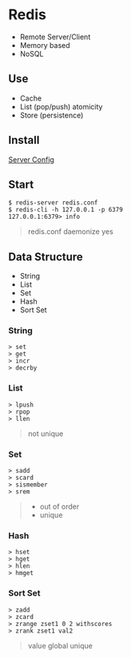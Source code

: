 # Redis

- Remote Server/Client
- Memory based
- NoSQL

## Use 

- Cache
- List (pop/push) atomicity
- Store (persistence)

## Install

[Server Config](../ServerConfig.md)

## Start

```
$ redis-server redis.conf
$ redis-cli -h 127.0.0.1 -p 6379
127.0.0.1:6379> info
```

> redis.conf
> daemonize yes


## Data Structure

- String
- List
- Set
- Hash
- Sort Set

### String

```shell
> set
> get
> incr
> decrby
```

### List

```shell
> lpush
> rpop
> llen
```

> not unique

### Set

```shell
> sadd
> scard
> sismember
> srem
```

> - out of order
> - unique

### Hash

```shell
> hset
> hget
> hlen
> hmget
```

### Sort Set

```shell
> zadd
> zcard
> zrange zset1 0 2 withscores
> zrank zset1 val2
```

> value global unique
